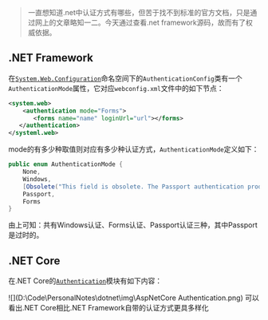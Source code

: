 > 一直想知道.net中认证方式有哪些，但苦于找不到标准的官方文档，只是通过网上的文章略知一二。今天通过查看.net framework源码，故而有了权威依据。

## .NET Framework

在[`System.Web.Configuration`](https://referencesource.microsoft.com/#System.Web/Configuration/AuthenticationConfig.cs)命名空间下的`AuthenticationConfig`类有一个`AuthenticationMode`属性，它对应`webconfig.xml`文件中的如下节点：

```xml
<system.web>
    <authentication mode="Forms">
       <forms name="name" loginUrl="url"></forms>
   </authentication>
</systeml.web>
```

mode的有多少种取值则对应有多少种认证方式，`AuthenticationMode`定义如下：

```C#
public enum AuthenticationMode {
    None,
    Windows,
    [Obsolete("This field is obsolete. The Passport authentication product is no longer supported and has been superseded by Live ID.")]
    Passport,
    Forms
}
```

由上可知：共有Windows认证、Forms认证、Passport认证三种，其中Passport是过时的。

## .NET Core

在.NET Core的[`Authentication`](https://github.com/aspnet/AspNetCore/tree/master/src/Security/Authentication)模块有如下内容：

![](D:\Code\PersonalNotes\dotnet\img\AspNetCore Authentication.png)
可以看出.NET Core相比.NET Framework自带的认证方式更具多样化